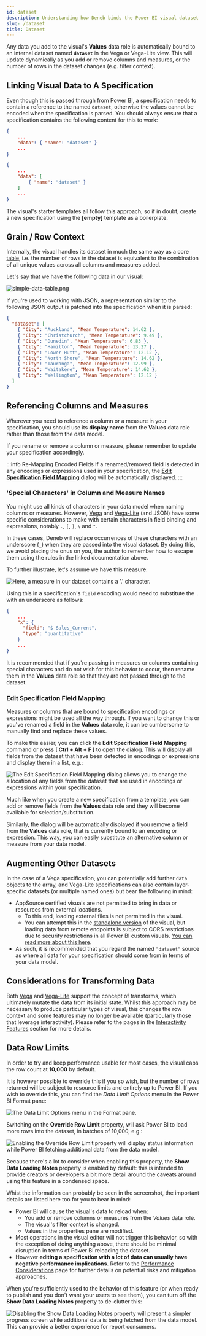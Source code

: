 ```yaml
---
id: dataset
description: Understanding how Deneb binds the Power BI visual dataset to your Vega specification
slug: /dataset
title: Dataset
---
```


Any data you add to the visual's **Values** data role is automatically bound to an internal dataset named **`dataset`** in the Vega or Vega-Lite view. This will update dynamically as you add or remove columns and measures, or the number of rows in the dataset changes (e.g. filter context).

## Linking Visual Data to A Specification

Even though this is passed through from Power BI, a specification needs to contain a reference to the named `dataset`, otherwise the values cannot be encoded when the specification is parsed. You should always ensure that a specification contains the following content for this to work:

```json title=Vega-Lite
{
    ...
    "data": { "name": "dataset" }
    ...
}
```

```json title=Vega
{
    ...
    "data": [
        { "name": "dataset" }
    ]
    ...
}
```

The visual's starter templates all follow this approach, so if in doubt, create a new specification using the **\[empty]** template as a boilerplate.

## Grain / Row Context

Internally, the visual handles its dataset in much the same way as a core [table](https://docs.microsoft.com/en-us/power-bi/visuals/power-bi-visualization-tables?WT.mc_id=DP-MVP-5003712), i.e. the number of rows in the dataset is equivalent to the combination of all unique values across all columns and measures added.

Let's say that we have the following data in our visual:

![simple-data-table.png](./img/simple-data-table.png "A simple category column (City) and measure (Mean Temperature).")

If you're used to working with JSON, a representation similar to the following JSON output is patched into the specification when it is parsed:

```json
{
  "dataset": [
    { "City": "Auckland", "Mean Temperature": 14.62 },
    { "City": "Christchurch", "Mean Temperature": 9.49 },
    { "City": "Dunedin", "Mean Temperature": 6.83 },
    { "City": "Hamilton", "Mean Temperature": 13.27 },
    { "City": "Lower Hutt", "Mean Temperature": 12.12 },
    { "City": "North Shore", "Mean Temperature": 14.62 },
    { "City": "Tauranga", "Mean Temperature": 12.99 },
    { "City": "Waitakere", "Mean Temperature": 14.62 },
    { "City": "Wellington", "Mean Temperature": 12.12 }
  ]
}
```

## Referencing Columns and Measures

Wherever you need to reference a column or a measure in your specification, you should use its **display name** from the **Values** data role rather than those from the data model.

If you rename or remove a column or measure, please remember to update your specification accordingly.

:::info Re-Mapping Encoded Fields
If a renamed/removed field is detected in any encodings or expressions used in your specification, the [**Edit Specification Field Mapping**](dataset#edit-specification-field-mapping) dialog will be automatically displayed.
:::

### 'Special Characters' in Column and Measure Names

You might use all kinds of characters in your data model when naming columns or measures. However, [Vega](https://vega.github.io/vega/docs/types/#Field) and [Vega-Lite](https://vega.github.io/vega-lite/docs/field.html) (and JSON) have some specific considerations to make with certain characters in field binding and expressions, notably `.`, `[`, `]`, `\` and `"`.

In these cases, Deneb will replace occurrences of these characters with an underscore (`_`) when they are passed into the visual dataset. By doing this, we avoid placing the onus on you, the author to remember how to escape them using the rules in the linked documentation above.

To further illustrate, let's assume we have this measure:

![Here, a measure in our dataset contains a '.' character.](./img/measure-with-dot.png)

Using this in a specification's `field` encoding would need to substitute the `.` with an underscore as follows:

```json {4}
{
    ...
    "x": {
      "field": "$ Sales_Current",
      "type": "quantitative"
    }
    ...
}
```

It is recommended that if you're passing in measures or columns containing special characters and do not wish for this behavior to occur, then rename them in the **Values** data role so that they are not passed through to the dataset.

### Edit Specification Field Mapping

<EarlyAccessWarning />

Measures or columns that are bound to specification encodings or expressions might be used all the way through. If you want to change this or you've renamed a field in the **Values** data role, it can be cumbersome to manually find and replace these values.

To make this easier, you can click the **Edit Specification Field Mapping** command or press **\[ Ctrl + Alt + F ]** to open the dialog. This will display all fields from the dataset that have been detected in encodings or expressions and display them in a list, e.g.:

![The Edit Specification Field Mapping dialog allows you to change the allocation of any fields from the dataset that are used in encodings or expressions within your specification.](./img/edit-mapping.png "The Edit Specification Field Mapping dialog allows you to change the allocation of any fields from the dataset that are used in encodings or expressions within your specification.")

Much like when you create a new specification from a template, you can add or remove fields from the **Values** data role and they will become available for selection/substitution.

Similarly, the dialog will be automatically displayed if you remove a field from the **Values** data role, that is currently bound to an encoding or expression. This way, you can easily substitute an alternative column or measure from your data model.

## Augmenting Other Datasets

In the case of a Vega specification, you can potentially add further `data` objects to the array, and Vega-Lite specifications can also contain layer-specific datasets (or multiple named ones) but bear the following in mind:

- AppSource certified visuals are not permitted to bring in data or resources from external locations.
  - To this end, loading external files is not permitted in the visual.
  - You can attempt this in the [standalone version](getting-started#standalone-version) of the visual, but loading data from remote endpoints is subject to CORS restrictions due to security restrictions in all Power BI custom visuals. [You can read more about this here](https://www.html-content.com/reference/limitations#custom-visuals-high-level).
- As such, it is recommended that you regard the named `"dataset"` source as where all data for your specification should come from in terms of your data model.

## Considerations for Transforming Data

Both [Vega](https://vega.github.io/vega/docs/transforms/) and [Vega-Lite](https://vega.github.io/vega-lite/docs/transform.html) support the concept of transforms, which ultimately mutate the data from its initial state. Whilst this approach may be necessary to produce particular types of visual, this changes the row context and some features may no longer be available (particularly those that leverage interactivity). Please refer to the pages in the [Interactivity Features](interactivity-overview) section for more details.

## Data Row Limits

In order to try and keep performance usable for most cases, the visual caps the row count at **10,000** by default.

It is however possible to override this if you so wish, but the number of rows returned will be subject to resource limits and entirely up to Power BI. If you wish to override this, you can find the _Data Limit Options_ menu in the Power BI Format pane:

![The Data Limit Options menu in the Format pane.](./img/data-limit-options-initial.png "The Data Limit Options menu in the Format pane.")

Switching on the **Override Row Limit** property, will ask Power BI to load more rows into the dataset, in batches of 10,000, e.g.:

![Enabling the Override Row Limit property will display status information while Power BI fetching additional data from the data model.](./img/data-limit-override-enabled.png "Enabling the Override Row Limit property will display status information while Power BI fetching additional data from the data model.")

Because there's a lot to consider when enabling this property, the **Show Data Loading Notes** property is enabled by default: this is intended to provide creators or developers a bit more detail around the caveats around using this feature in a condensed space.

Whist the information can probably be seen in the screenshot, the important details are listed here too for you to bear in mind:

- Power BI will cause the visual's data to reload when:
  - You add or remove columns or measures from the _Values_ data role.
  - The visual's filter context is changed.
  - Values in the properties pane are modified.
- Most operations in the visual editor will not trigger this behavior, so with the exception of doing anything above, there should be minimal disruption in terms of Power BI reloading the dataset.
- However **editing a specification with a lot of data can usually have negative performance implications**. Refer to the [Performance Considerations](performance) page for further details on potential risks and mitigation approaches.

When you're sufficiently used to the behavior of this feature (or when ready to publish and you don't want your users to see them), you can turn off the **Show Data Loading Notes** property to de-clutter this:

![Disabling the Show Data Loading Notes property will present a simpler progress screen while additional data is being fetched from the data model. This can provide a better experience for report consumers.](./img/data-loading-notes-off.png "Disabling the Show Data Loading Notes property will present a simpler progress screen while additional data is being fetched from the data model. This can provide a better experience for report consumers.")
